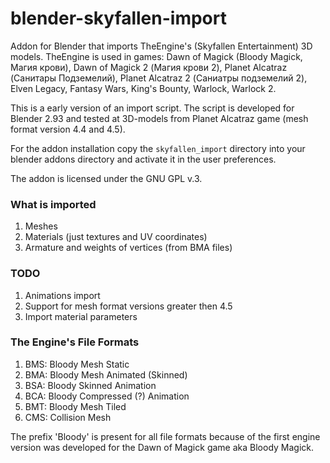 blender-skyfallen-import
========================

Addon for Blender that imports TheEngine's (Skyfallen Entertainment) 3D models. TheEngine is used in games: Dawn of Magick (Bloody Magick, Магия крови), Dawn of Magick 2 (Магия крови 2), Planet Alcatraz (Санитары Подземелий), Planet Alcatraz 2 (Саниатры подземелий 2), Elven Legacy, Fantasy Wars, King's Bounty, Warlock, Warlock 2.

This is a early version of an import script. The script is developed for Blender 2.93 and tested at 3D-models from Planet Alcatraz game (mesh format version 4.4 and 4.5).

For the addon installation copy the `skyfallen_import` directory into your blender addons directory and activate it in the user preferences.

The addon is licensed under the GNU GPL v.3.


### What is imported

1. Meshes
2. Materials (just textures and UV coordinates)
3. Armature and weights of vertices (from BMA files)


### TODO

1. Animations import
2. Support for mesh format versions greater then 4.5
3. Import material parameters


### The Engine's File Formats

1. BMS: Bloody Mesh Static
2. BMA: Bloody Mesh Animated (Skinned)
3. BSA: Bloody Skinned Animation
4. BCA: Bloody Compressed (?) Animation
5. BMT: Bloody Mesh Tiled
6. CMS: Collision Mesh

The prefix 'Bloody' is present for all file formats because of the first engine version was developed for the Dawn of Magick game aka Bloody Magick.
